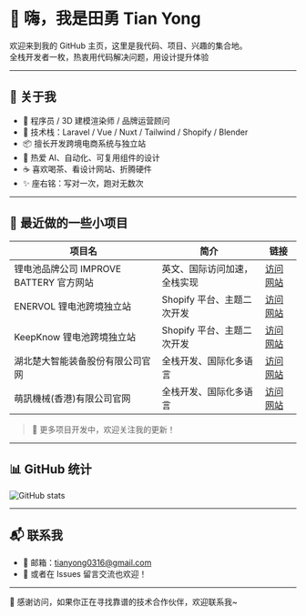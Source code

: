 # 👋 嗨，我是田勇 Tian Yong

欢迎来到我的 GitHub 主页，这里是我代码、项目、兴趣的集合地。  
全栈开发者一枚，热衷用代码解决问题，用设计提升体验

---

## 🧠 关于我

- 💼 程序员 / 3D 建模渲染师 / 品牌运营顾问
- 🧰 技术栈：Laravel / Vue / Nuxt / Tailwind / Shopify / Blender
- 📦 擅长开发跨境电商系统与独立站
- 🧠 热爱 AI、自动化、可复用组件的设计
- ☕ 喜欢喝茶、看设计网站、折腾硬件
- ✨ 座右铭：写对一次，跑对无数次

---

## 🧪 最近做的一些小项目

| 项目名 | 简介 | 链接 |
|--------|------|------|
| 锂电池品牌公司 IMPROVE BATTERY 官方网站 | 英文、国际访问加速，全栈实现 | [访问网站](https://www.improvecn.com) |
| ENERVOL 锂电池跨境独立站 | Shopify 平台、主题二次开发 | [访问网站](https://www.enervolbattery.com) |
| KeepKnow 锂电池跨境独立站 | Shopify 平台、主题二次开发 | [访问网站](https://www.keepknowbattery.com) |
| 湖北楚大智能装备股份有限公司官网 | 全栈开发、国际化多语言 | [访问网站](https://www.chuda.cn) |
| 萌訊機械(香港)有限公司官网 | 全栈开发、国际化多语言 | [访问网站](https://www.mengxunhk.com) |

> 👀 更多项目开发中，欢迎关注我的更新！

---

## 📊 GitHub 统计

![GitHub stats](https://github-readme-stats.vercel.app/api?username=tianyong90&show_icons=true&theme=radical)

---

## 📬 联系我

- 📮 邮箱：tianyong0316@gmail.com  
- 📘 或者在 Issues 留言交流也欢迎！

---

🎉 感谢访问，如果你正在寻找靠谱的技术合作伙伴，欢迎联系我~
